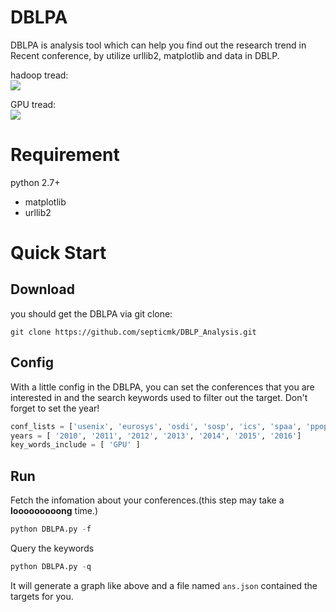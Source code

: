 
# DBLPA

DBLPA is analysis tool which can help you find out the research trend in Recent conference, by utilize urllib2, matplotlib and data in DBLP.  


hadoop tread:  
![](https://raw.githubusercontent.com/septicmk/DBLP_Analysis/master/hadoop.png)

GPU tread:  
![](https://raw.githubusercontent.com/septicmk/DBLP_Analysis/master/GPU.png)

# Requirement

python 2.7+    
- matplotlib  
- urllib2

# Quick Start  

## Download  
you should get the DBLPA via git clone:  
```shell
git clone https://github.com/septicmk/DBLP_Analysis.git
```

## Config  
With a little config in the DBLPA, you can set the conferences that you are interested in and the search keywords used to filter out the target. Don't forget to set the year!  
```python
conf_lists = ['usenix', 'eurosys', 'osdi', 'sosp', 'ics', 'spaa', 'ppopp', 'ipps', 'sc']
years = [ '2010', '2011', '2012', '2013', '2014', '2015', '2016']
key_words_include = [ 'GPU' ]
```


## Run  
Fetch the infomation about your conferences.(this step may take a **looooooooong** time.)  
```python
python DBLPA.py -f
```

   
Query the keywords  
```python
python DBLPA.py -q

```
It will generate a graph like above and a file named `ans.json` contained the targets for you.  

